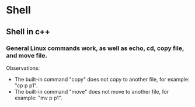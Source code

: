 # Shell
## Shell in c++
### General Linux commands work, as well as echo, cd, copy file, and move file.
Observations:
- The built-in command "copy" does not copy to another file, for example: "cp p p1".
- The built-in command "move" does not move to another file, for example: "mv p p1".
